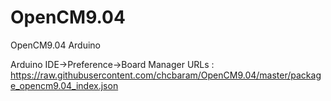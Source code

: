 # OpenCM9.04
OpenCM9.04 Arduino 

Arduino IDE->Preference->Board Manager URLs :
https://raw.githubusercontent.com/chcbaram/OpenCM9.04/master/package_opencm9.04_index.json

